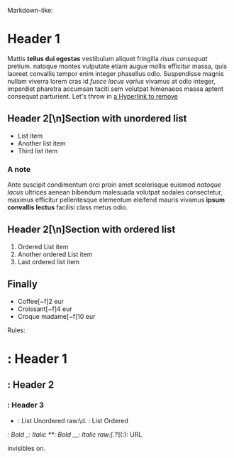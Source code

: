 Markdown-like:

# Header 1
Mattis **tellus dui egestas** vestibulum aliquet fringilla _risus consequat_ pretium. natoque montes vulputate etiam augue mollis efficitur massa, quis laoreet convallis tempor enim integer phasellus odio.
Suspendisse magnis nullam viverra lorem cras id _fusce lacus varius_ vivamus at odio integer, imperdiet pharetra accumsan taciti sem volutpat himenaeos massa aptent consequat parturient. Let's throw in [a Hyperlink to remove](https://adamkiss.com)
## Header 2[\n]Section with unordered list
- List item
- Another list item
- Third list item
### A note
Ante suscipit condimentum orci proin amet scelerisque euismod *natoque lacus* ultrices aenean bibendum malesuada volutpat sodales consectetur, maximus efficitur pellentesque elementum eleifend mauris vivamus __ipsum convallis lectus__ facilisi class metus odio.
## Header 2[\n]Section with ordered list
1. Ordered List item
2. Another ordered List item
3. Last ordered list item
## Finally
- Coffee[~f]2 eur
- Croissant[~f]4 eur
- Croque madame[~f]10 eur

Rules:

# : Header 1
## : Header 2
### : Header 3
- : List Unordered
raw:\d\. : List Ordered

*: Bold
_: Italic
**: Bold
__: Italic
raw:\[.*?]\(:\): URL

invisibles on.
